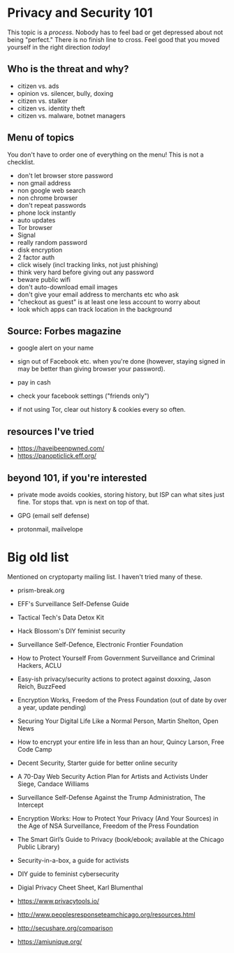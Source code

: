 Privacy and Security 101
========

This topic is a *process.* Nobody has to feel bad or get depressed
about not being "perfect." There is no finish line to cross. Feel good
that you moved yourself in the right direction *today*!

Who is the threat and why?
--------

* citizen vs. ads
* opinion vs. silencer, bully, doxing
* citizen vs. stalker
* citizen vs. identity theft
* citizen vs. malware, botnet managers

Menu of topics
--------

You don't have to order one of everything on the menu! This is not a
checklist.

* don't let browser store password
* non gmail address
* non google web search
* non chrome browser
* don't repeat passwords
* phone lock instantly
* auto updates
* Tor browser
* Signal
* really random password
* disk encryption
* 2 factor auth
* click wisely (incl tracking links, not just phishing)
* think very hard before giving out any password
* beware public wifi
* don't auto-download email images
* don't give your email address to merchants etc who ask
* "checkout as guest" is at least one less account to worry about
* look which apps can track location in the background

Source: Forbes magazine
--------
* google alert on your name

* sign out of Facebook etc. when you're done (however, staying signed
  in may be better than giving browser your password).

* pay in cash
* check your facebook settings ("friends only")
* if not using Tor, clear out history & cookies every so often.

resources I've tried
--------
* https://haveibeenpwned.com/
* https://panopticlick.eff.org/

beyond 101, if you're interested
--------

* private mode avoids cookies, storing history, but ISP can what sites
  just fine. Tor stops that. vpn is next on top of that.

* GPG (email self defense)

* protonmail, mailvelope


Big old list
========

Mentioned on cryptoparty mailing list. I haven't tried many of these.

* prism-break.org

* EFF's Surveillance Self-Defense Guide

* Tactical Tech's Data Detox Kit

* Hack Blossom's DIY feminist security

* Surveillance Self-Defence, Electronic Frontier Foundation

* How to Protect Yourself From Government Surveillance and Criminal
  Hackers, ACLU

* Easy-ish privacy/security actions to protect against doxxing, Jason
  Reich, BuzzFeed

* Encryption Works, Freedom of the Press Foundation (out of date by
  over a year, update pending)

* Securing Your Digital Life Like a Normal Person, Martin Shelton,
  Open News

* How to encrypt your entire life in less than an hour, Quincy Larson,
  Free Code Camp

* Decent Security, Starter guide for better online security

* A 70-Day Web Security Action Plan for Artists and Activists Under
  Siege, Candace Williams

* Surveillance Self-Defense Against the Trump Administration, The
  Intercept

* Encryption Works: How to Protect Your Privacy (And Your Sources) in
  the Age of NSA Surveillance, Freedom of the Press Foundation

* The Smart Girl’s Guide to Privacy (book/ebook; available at the
  Chicago Public Library)

* Security-in-a-box, a guide for activists

* DIY guide to feminist cybersecurity

* Digial Privacy Cheet Sheet, Karl Blumenthal

* https://www.privacytools.io/ 

* http://www.peoplesresponseteamchicago.org/resources.html

* http://secushare.org/comparison

* https://amiunique.org/
